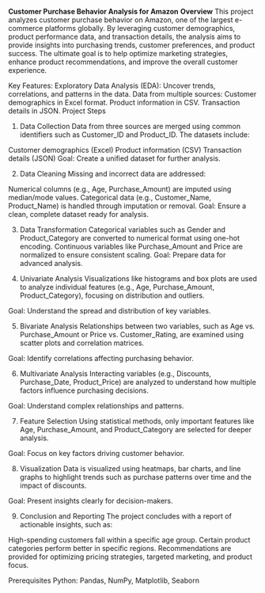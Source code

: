 **Customer Purchase Behavior Analysis for Amazon**
**Overview**
This project analyzes customer purchase behavior on Amazon, one of the largest e-commerce platforms globally. By leveraging customer demographics, product performance data, and transaction details, the analysis aims to provide insights into purchasing trends, customer preferences, and product success. The ultimate goal is to help optimize marketing strategies, enhance product recommendations, and improve the overall customer experience.

Key Features:
Exploratory Data Analysis (EDA): Uncover trends, correlations, and patterns in the data.
Data from multiple sources:
Customer demographics in Excel format.
Product information in CSV.
Transaction details in JSON.
Project Steps
1. Data Collection
Data from three sources are merged using common identifiers such as Customer_ID and Product_ID. The datasets include:

Customer demographics (Excel)
Product information (CSV)
Transaction details (JSON)
Goal: Create a unified dataset for further analysis.

2. Data Cleaning
Missing and incorrect data are addressed:

Numerical columns (e.g., Age, Purchase_Amount) are imputed using median/mode values.
Categorical data (e.g., Customer_Name, Product_Name) is handled through imputation or removal.
Goal: Ensure a clean, complete dataset ready for analysis.

3. Data Transformation
Categorical variables such as Gender and Product_Category are converted to numerical format using one-hot encoding.
Continuous variables like Purchase_Amount and Price are normalized to ensure consistent scaling.
Goal: Prepare data for advanced analysis.

4. Univariate Analysis
Visualizations like histograms and box plots are used to analyze individual features (e.g., Age, Purchase_Amount, Product_Category), focusing on distribution and outliers.

Goal: Understand the spread and distribution of key variables.

5. Bivariate Analysis
Relationships between two variables, such as Age vs. Purchase_Amount or Price vs. Customer_Rating, are examined using scatter plots and correlation matrices.

Goal: Identify correlations affecting purchasing behavior.

6. Multivariate Analysis
Interacting variables (e.g., Discounts, Purchase_Date, Product_Price) are analyzed to understand how multiple factors influence purchasing decisions.

Goal: Understand complex relationships and patterns.

7. Feature Selection
Using statistical methods, only important features like Age, Purchase_Amount, and Product_Category are selected for deeper analysis.

Goal: Focus on key factors driving customer behavior.

8. Visualization
Data is visualized using heatmaps, bar charts, and line graphs to highlight trends such as purchase patterns over time and the impact of discounts.

Goal: Present insights clearly for decision-makers.

9. Conclusion and Reporting
The project concludes with a report of actionable insights, such as:

High-spending customers fall within a specific age group.
Certain product categories perform better in specific regions. Recommendations are provided for optimizing pricing strategies, targeted marketing, and product focus.

Prerequisites
Python: Pandas, NumPy, Matplotlib, Seaborn


